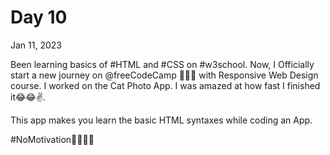 # Day 10

Jan 11, 2023

Been learning basics of #HTML and #CSS on #w3school. Now, I Officially start a new journey on 
@freeCodeCamp
 🚀🚀😊 with Responsive Web Design course. I worked on the Cat Photo App.
I was amazed at how fast I finished it😂😂✌️.

This app makes you learn the basic HTML syntaxes while coding an App.


#NoMotivation🙅‍♂️🙅‍♂️
